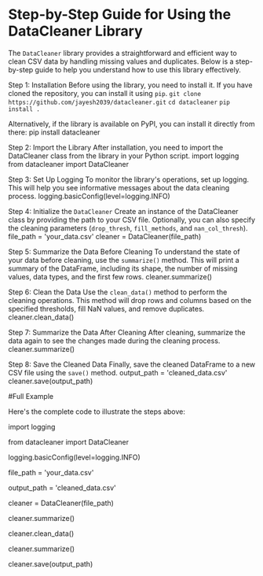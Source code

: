 # Step-by-Step Guide for Using the DataCleaner Library

The `DataCleaner` library provides a straightforward and efficient way to clean CSV data by handling missing values and duplicates. Below is a step-by-step guide to help you understand how to use this library effectively.

Step 1: Installation
Before using the library, you need to install it. If you have cloned the repository, you can install it using `pip`.
`git clone https://github.com/jayesh2039/datacleaner.git`
`cd datacleaner`
`pip install .`

Alternatively, if the library is available on PyPI, you can install it directly from there:
pip install datacleaner

Step 2: Import the Library
After installation, you need to import the DataCleaner class from the library in your Python script.
import logging
from datacleaner import DataCleaner

Step 3: Set Up Logging
To monitor the library's operations, set up logging. This will help you see informative messages about the data cleaning process.
logging.basicConfig(level=logging.INFO)

Step 4: Initialize the `DataCleaner`
Create an instance of the DataCleaner class by providing the path to your CSV file. Optionally, you can also specify the cleaning parameters (`drop_thresh`, `fill_methods`, and `nan_col_thresh`).
file_path = 'your_data.csv'
cleaner = DataCleaner(file_path)

Step 5: Summarize the Data Before Cleaning
To understand the state of your data before cleaning, use the `summarize()` method. This will print a summary of the DataFrame, including its shape, the number of missing values, data types, and the first few rows.
cleaner.summarize()

Step 6: Clean the Data
Use the `clean_data()` method to perform the cleaning operations. This method will drop rows and columns based on the specified thresholds, fill NaN values, and remove duplicates.
cleaner.clean_data()

Step 7: Summarize the Data After Cleaning
After cleaning, summarize the data again to see the changes made during the cleaning process.
cleaner.summarize()

Step 8: Save the Cleaned Data
Finally, save the cleaned DataFrame to a new CSV file using the `save()` method.
output_path = 'cleaned_data.csv'
cleaner.save(output_path)

#Full Example

Here's the complete code to illustrate the steps above:

import logging

from datacleaner import DataCleaner

logging.basicConfig(level=logging.INFO)

file_path = 'your_data.csv'

output_path = 'cleaned_data.csv'

cleaner = DataCleaner(file_path)

cleaner.summarize()

cleaner.clean_data()

cleaner.summarize()

cleaner.save(output_path)


